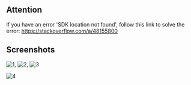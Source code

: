 ## Attention
If you have an error 'SDK location not found', follow this link to solve the error: https://stackoverflow.com/a/48155800

## Screenshots
![1](https://github.com/ducdungbui1712/MusicApplicationAndroid/assets/123966272/46f149c2-802e-490c-a505-f638a74f3a8e), ![2](https://github.com/ducdungbui1712/MusicApplicationAndroid/assets/123966272/c1236a23-bd0a-4766-b12e-c790bef8164f), ![3](https://github.com/ducdungbui1712/MusicApplicationAndroid/assets/123966272/1c641b81-e53a-4320-be68-401890f3a497)

![4](https://github.com/ducdungbui1712/MusicApplicationAndroid/assets/123966272/1615b698-7cfb-42c5-a17d-aadcd1151e0e)
